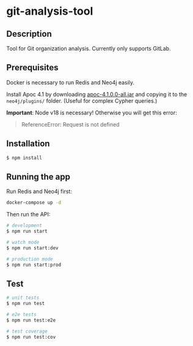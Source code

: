 # git-analysis-tool

## Description

Tool for Git organization analysis. Currently only supports GitLab.

## Prerequisites

Docker is necessary to run Redis and Neo4j easily.

Install Apoc 4.1 by downloading [apoc-4.1.0.0-all.jar](https://github.com/neo4j-contrib/neo4j-apoc-procedures/releases/4.1.0.0) and copying it to the `neo4j/plugins/` folder. (Useful for complex Cypher queries.)

**Important**: Node v18 is necessary! Otherwise you will get this error:

> ReferenceError: Request is not defined

## Installation

```bash
$ npm install
```

## Running the app

Run Redis and Neo4j first:

```bash
docker-compose up -d
```

Then run the API:

```bash
# development
$ npm run start

# watch mode
$ npm run start:dev

# production mode
$ npm run start:prod
```

## Test

```bash
# unit tests
$ npm run test

# e2e tests
$ npm run test:e2e

# test coverage
$ npm run test:cov
```
